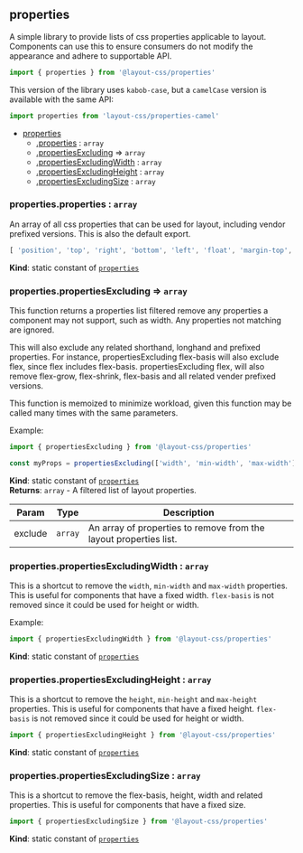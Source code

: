 <a name="module_properties"></a>

## properties
A simple library to provide lists of css properties applicable
to layout. Components can use this to ensure consumers do not modify the
appearance and adhere to supportable API.
```js
import { properties } from '@layout-css/properties'
```
This version of the library uses `kabob-case`, but a `camelCase` version
is available with the same API:
```js
import properties from 'layout-css/properties-camel'
```


* [properties](#module_properties)
    * [.properties](#module_properties.properties) : <code>array</code>
    * [.propertiesExcluding](#module_properties.propertiesExcluding) ⇒ <code>array</code>
    * [.propertiesExcludingWidth](#module_properties.propertiesExcludingWidth) : <code>array</code>
    * [.propertiesExcludingHeight](#module_properties.propertiesExcludingHeight) : <code>array</code>
    * [.propertiesExcludingSize](#module_properties.propertiesExcludingSize) : <code>array</code>

<a name="module_properties.properties"></a>

### properties.properties : <code>array</code>
An array of all css properties that can be used for layout, including vendor
prefixed versions. This is also the default export.
```js
[ 'position', 'top', 'right', 'bottom', 'left', 'float', 'margin-top', ... ]
```

**Kind**: static constant of [<code>properties</code>](#module_properties)  
<a name="module_properties.propertiesExcluding"></a>

### properties.propertiesExcluding ⇒ <code>array</code>
This function returns a properties list filtered remove any properties a component may
not support, such as width. Any properties not matching are ignored.

This will also exclude any related shorthand,
longhand and prefixed properties. For instance, propertiesExcluding flex-basis will
also exclude flex, since flex includes flex-basis. propertiesExcluding flex, will also
remove flex-grow, flex-shrink, flex-basis and all related vender prefixed
versions.

This function is memoized to minimize workload, given this function may be
called many times with the same parameters.

Example:
```js
import { propertiesExcluding } from '@layout-css/properties'

const myProps = propertiesExcluding(['width', 'min-width', 'max-width']);
```

**Kind**: static constant of [<code>properties</code>](#module_properties)  
**Returns**: <code>array</code> - A filtered list of layout properties.  

| Param | Type | Description |
| --- | --- | --- |
| exclude | <code>array</code> | An array of properties to remove from the layout properties list. |

<a name="module_properties.propertiesExcludingWidth"></a>

### properties.propertiesExcludingWidth : <code>array</code>
This is a shortcut to remove the `width`, `min-width` and `max-width` properties.
This is useful for components that have a fixed width. `flex-basis` is not
removed since it could be used for height or width.

 Example:
```js
import { propertiesExcludingWidth } from '@layout-css/properties'
```

**Kind**: static constant of [<code>properties</code>](#module_properties)  
<a name="module_properties.propertiesExcludingHeight"></a>

### properties.propertiesExcludingHeight : <code>array</code>
This is a shortcut to remove the `height`, `min-height` and `max-height` properties.
This is useful for components that have a fixed height. `flex-basis` is not
removed since it could be used for height or width.

```js
import { propertiesExcludingHeight } from '@layout-css/properties'
```

**Kind**: static constant of [<code>properties</code>](#module_properties)  
<a name="module_properties.propertiesExcludingSize"></a>

### properties.propertiesExcludingSize : <code>array</code>
This is a shortcut to remove the flex-basis, height, width and related properties.
This is useful for components that have a fixed size.

```js
import { propertiesExcludingSize } from '@layout-css/properties'
```

**Kind**: static constant of [<code>properties</code>](#module_properties)  
